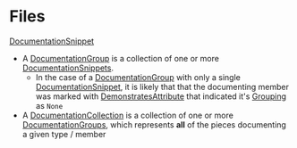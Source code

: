 # Files
[DocumentationSnippet](./DocumentationSnippet.cs)

- A [DocumentationGroup](./DocumentationGroup.cs) is a collection of one or more [DocumentationSnippets](./DocumentationSnippet.cs). 
  - In the case of a [DocumentationGroup](./DocumentationGroup.cs) with only a single [DocumentationSnippet](./DocumentationSnippet.cs), 
  it is likely that that the documenting member was marked with [DemonstratesAttribute](../Attributes/DemonstratesAttribute.cs) that indicated it's [Grouping](./GroupInfo.cs) as `None`
- A [DocumentationCollection](./DocumentationCollection.cs) is a collection of one or more [DocumentationGroups](./DocumentationGroup.cs), which represents **all** of the pieces documenting a given type / member
